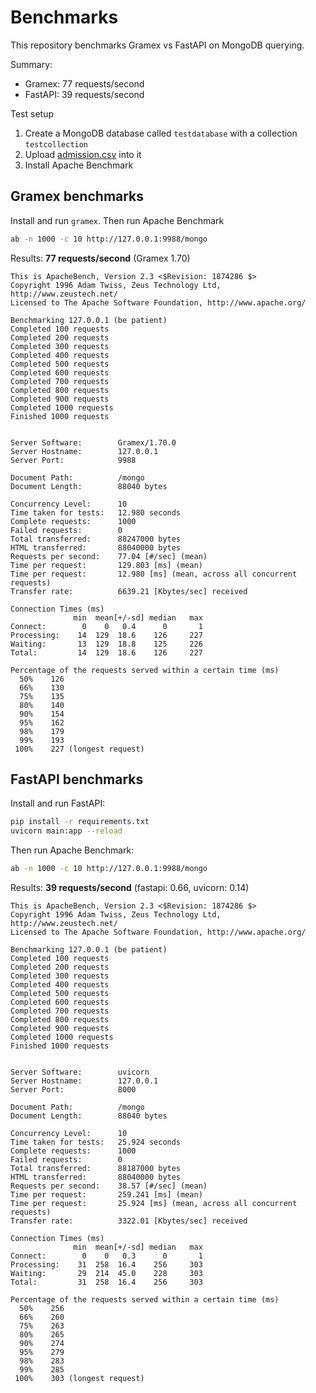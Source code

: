 # Benchmarks

This repository benchmarks Gramex vs FastAPI on MongoDB querying.

Summary:

- Gramex: 77 requests/second
- FastAPI: 39 requests/second

Test setup

1. Create a MongoDB database called `testdatabase` with a collection `testcollection`
2. Upload [admission.csv](admission.csv) into it
3. Install Apache Benchmark

## Gramex benchmarks

Install and run `gramex`. Then run Apache Benchmark

```bash
ab -n 1000 -c 10 http://127.0.0.1:9988/mongo
```

Results: **77 requests/second** (Gramex 1.70)

```text
This is ApacheBench, Version 2.3 <$Revision: 1874286 $>
Copyright 1996 Adam Twiss, Zeus Technology Ltd, http://www.zeustech.net/
Licensed to The Apache Software Foundation, http://www.apache.org/

Benchmarking 127.0.0.1 (be patient)
Completed 100 requests
Completed 200 requests
Completed 300 requests
Completed 400 requests
Completed 500 requests
Completed 600 requests
Completed 700 requests
Completed 800 requests
Completed 900 requests
Completed 1000 requests
Finished 1000 requests


Server Software:        Gramex/1.70.0
Server Hostname:        127.0.0.1
Server Port:            9988

Document Path:          /mongo
Document Length:        88040 bytes

Concurrency Level:      10
Time taken for tests:   12.980 seconds
Complete requests:      1000
Failed requests:        0
Total transferred:      88247000 bytes
HTML transferred:       88040000 bytes
Requests per second:    77.04 [#/sec] (mean)
Time per request:       129.803 [ms] (mean)
Time per request:       12.980 [ms] (mean, across all concurrent requests)
Transfer rate:          6639.21 [Kbytes/sec] received

Connection Times (ms)
              min  mean[+/-sd] median   max
Connect:        0    0   0.4      0       1
Processing:    14  129  18.6    126     227
Waiting:       13  129  18.8    125     226
Total:         14  129  18.6    126     227

Percentage of the requests served within a certain time (ms)
  50%    126
  66%    130
  75%    135
  80%    140
  90%    154
  95%    162
  98%    179
  99%    193
 100%    227 (longest request)
```


## FastAPI benchmarks

Install and run FastAPI:

```bash
pip install -r requirements.txt
uvicorn main:app --reload
```

Then run Apache Benchmark:

```bash
ab -n 1000 -c 10 http://127.0.0.1:9988/mongo
```

Results: **39 requests/second** (fastapi: 0.66, uvicorn: 0.14)

```text
This is ApacheBench, Version 2.3 <$Revision: 1874286 $>
Copyright 1996 Adam Twiss, Zeus Technology Ltd, http://www.zeustech.net/
Licensed to The Apache Software Foundation, http://www.apache.org/

Benchmarking 127.0.0.1 (be patient)
Completed 100 requests
Completed 200 requests
Completed 300 requests
Completed 400 requests
Completed 500 requests
Completed 600 requests
Completed 700 requests
Completed 800 requests
Completed 900 requests
Completed 1000 requests
Finished 1000 requests


Server Software:        uvicorn
Server Hostname:        127.0.0.1
Server Port:            8000

Document Path:          /mongo
Document Length:        88040 bytes

Concurrency Level:      10
Time taken for tests:   25.924 seconds
Complete requests:      1000
Failed requests:        0
Total transferred:      88187000 bytes
HTML transferred:       88040000 bytes
Requests per second:    38.57 [#/sec] (mean)
Time per request:       259.241 [ms] (mean)
Time per request:       25.924 [ms] (mean, across all concurrent requests)
Transfer rate:          3322.01 [Kbytes/sec] received

Connection Times (ms)
              min  mean[+/-sd] median   max
Connect:        0    0   0.3      0       1
Processing:    31  258  16.4    256     303
Waiting:       29  214  45.0    228     303
Total:         31  258  16.4    256     303

Percentage of the requests served within a certain time (ms)
  50%    256
  66%    260
  75%    263
  80%    265
  90%    274
  95%    279
  98%    283
  99%    285
 100%    303 (longest request)
```
